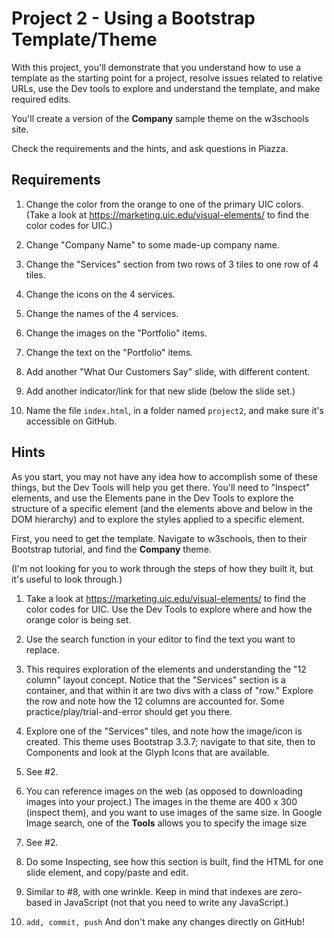 # Project 2 - Using a Bootstrap Template/Theme

With this project, you'll demonstrate that you understand how to use a template as the starting point for a project, resolve issues related to relative URLs, use the Dev tools to explore and understand the template, and make required edits.  

You'll create a version of the __Company__ sample theme on the w3schools site.  

Check the requirements and the hints, and ask questions in Piazza.

## Requirements

1. Change the color from the orange to one of the primary UIC colors.  (Take a look at https://marketing.uic.edu/visual-elements/ to find the color codes for UIC.)

2. Change "Company Name" to some made-up company name.

3. Change the "Services" section from two rows of 3 tiles to one row of 4 tiles.

4. Change the icons on the 4 services.

5. Change the names of the 4 services.

6. Change the images on the "Portfolio" items.

7. Change the text on the "Portfolio" items.

8. Add another "What Our Customers Say" slide, with different content.

9. Add another indicator/link for that new slide (below the slide set.)

10. Name the file `index.html`, in a folder named `project2`, and make sure it's accessible on GitHub.


## Hints

As you start, you may not have any idea how to accomplish some of these things, but the Dev Tools will help you get there.  You'll need to "Inspect" elements, and use the Elements pane in the Dev Tools to explore the structure of a specific element (and the elements above and below in the DOM hierarchy) and to explore the styles applied to a specific element.

First, you need to get the template.  Navigate to w3schools, then to their Bootstrap tutorial, and find the __Company__ theme.  

(I'm not looking for you to work through the steps of how they built it, but it's useful to look through.)


1. Take a look at https://marketing.uic.edu/visual-elements/ to find the color codes for UIC.  Use the Dev Tools to explore where and how the orange color is being set.

2. Use the search function in your editor to find the text you want to replace.

3. This requires exploration of the elements and understanding the "12 column" layout concept.  Notice that the "Services" section is a container, and that within it are two divs with a class of "row."  Explore the row and note how the 12 columns are accounted for.  Some practice/play/trial-and-error should get you there.

4. Explore one of the "Services" tiles, and note how the image/icon is created.  This theme uses Bootstrap 3.3.7; navigate to that site, then to Components and look at the Glyph Icons that are available. 

5. See #2.

6. You can reference images on the web (as opposed to downloading images into your project.)  The images in the theme are 400 x 300  (inspect them), and you want to use images of the same size.  In Google Image search, one of the __Tools__ allows you to specify the image size 

7. See #2.

8. Do some Inspecting, see how this section is built, find the HTML for one slide element, and copy/paste and edit.

9. Similar to #8, with one wrinkle.  Keep in mind that indexes are zero-based in JavaScript (not that you need to write any JavaScript.)

10. ` add, commit, push `  And don't make any changes directly on GitHub!

